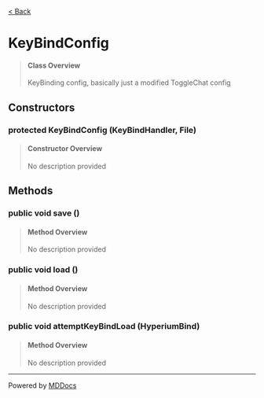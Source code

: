 [< Back](../README.md)
# KeyBindConfig #
>#### Class Overview ####
>KeyBinding config, basically just a modified ToggleChat config
## Constructors ##
### protected KeyBindConfig (KeyBindHandler, File) ###
>#### Constructor Overview ####
>No description provided
>
## Methods ##
### public void save () ###
>#### Method Overview ####
>No description provided
>
### public void load () ###
>#### Method Overview ####
>No description provided
>
### public void attemptKeyBindLoad (HyperiumBind) ###
>#### Method Overview ####
>No description provided
>

---
Powered by [MDDocs](https://github.com/VRCube/MDDocs)